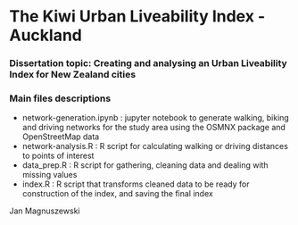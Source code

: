 # The Kiwi Urban Liveability Index - Auckland
### Dissertation topic: Creating and analysing an Urban Liveability Index for New Zealand cities
### Main files descriptions
- network-generation.ipynb : jupyter notebook to generate walking, biking and driving networks for the study area using the OSMNX package and OpenStreetMap data
- network-analysis.R : R script for calculating walking or driving distances to points of interest
- data_prep.R : R script for gathering, cleaning data and dealing with missing values
- index.R : R script that transforms cleaned data to be ready for construction of the index, and saving the final index

Jan Magnuszewski